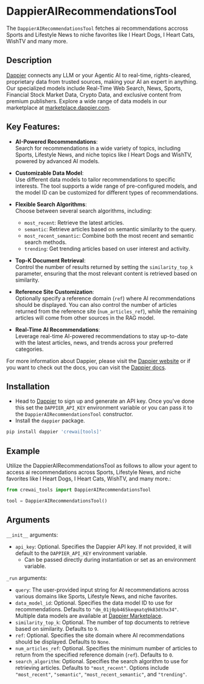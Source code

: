 # DappierAIRecommendationsTool

The `DappierAIRecommendationsTool` fetches ai recommendations accross Sports and Lifestyle News to niche favorites like I Heart Dogs, I Heart Cats, WishTV and many more.

## Description

[Dappier](https://dappier.com) connects any LLM or your Agentic AI to real-time, rights-cleared, proprietary data from trusted sources, making your AI an expert in anything. Our specialized models include Real-Time Web Search, News, Sports, Financial Stock Market Data, Crypto Data, and exclusive content from premium publishers. Explore a wide range of data models in our marketplace at [marketplace.dappier.com](https://marketplace.dappier.com).

## Key Features:

- **AI-Powered Recommendations**:  
  Search for recommendations in a wide variety of topics, including Sports, Lifestyle News, and niche topics like I Heart Dogs and WishTV, powered by advanced AI models.

- **Customizable Data Model**:  
  Use different data models to tailor recommendations to specific interests. The tool supports a wide range of pre-configured models, and the model ID can be customized for different types of recommendations.

- **Flexible Search Algorithms**:  
  Choose between several search algorithms, including:

  - `most_recent`: Retrieve the latest articles.
  - `semantic`: Retrieve articles based on semantic similarity to the query.
  - `most_recent_semantic`: Combine both the most recent and semantic search methods.
  - `trending`: Get trending articles based on user interest and activity.

- **Top-K Document Retrieval**:  
  Control the number of results returned by setting the `similarity_top_k` parameter, ensuring that the most relevant content is retrieved based on similarity.

- **Reference Site Customization**:  
  Optionally specify a reference domain (`ref`) where AI recommendations should be displayed. You can also control the number of articles returned from the reference site (`num_articles_ref`), while the remaining articles will come from other sources in the RAG model.

- **Real-Time AI Recommendations**:  
  Leverage real-time AI-powered recommendations to stay up-to-date with the latest articles, news, and trends across your preferred categories.

For more information about Dappier, please visit the [Dappier website](https://dappier.com) or if you want to check out the docs, you can visit the [Dappier docs](https://docs.dappier.com).

## Installation

- Head to [Dappier](https://platform.dappier.com/profile/api-keys) to sign up and generate an API key. Once you've done this set the `DAPPIER_API_KEY` environment variable or you can pass it to the `DappierAIRecommendationsTool` constructor.
- Install the `dappier` package.

```bash
pip install dappier 'crewai[tools]'
```

## Example

Utilize the DappierAIRecommendationsTool as follows to allow your agent to access ai recommendations across Sports, Lifestyle News, and niche favorites like I Heart Dogs, I Heart Cats, WishTV, and many more.:

```python
from crewai_tools import DappierAIRecommendationsTool

tool = DappierAIRecommendationsTool()
```

## Arguments

`__init__` arguments:

- `api_key`: Optional. Specifies the Dappier API key. If not provided, it will default to the `DAPPIER_API_KEY` environment variable.
  - Can be passed directly during instantiation or set as an environment variable.

`_run` arguments:

- `query`: The user-provided input string for AI recommendations across various domains like Sports, Lifestyle News, and niche favorites.
- `data_model_id`: Optional. Specifies the data model ID to use for recommendations. Defaults to `"dm_01j0pb465keqmatq9k83dthx34"`. Multiple data models are available at [Dappier Marketplace](https://marketplace.dappier.com/marketplace).
- `similarity_top_k`: Optional. The number of top documents to retrieve based on similarity. Defaults to `9`.
- `ref`: Optional. Specifies the site domain where AI recommendations should be displayed. Defaults to `None`.
- `num_articles_ref`: Optional. Specifies the minimum number of articles to return from the specified reference domain (`ref`). Defaults to `0`.
- `search_algorithm`: Optional. Specifies the search algorithm to use for retrieving articles. Defaults to `"most_recent"`. Options include `"most_recent"`, `"semantic"`, `"most_recent_semantic"`, and `"trending"`.
